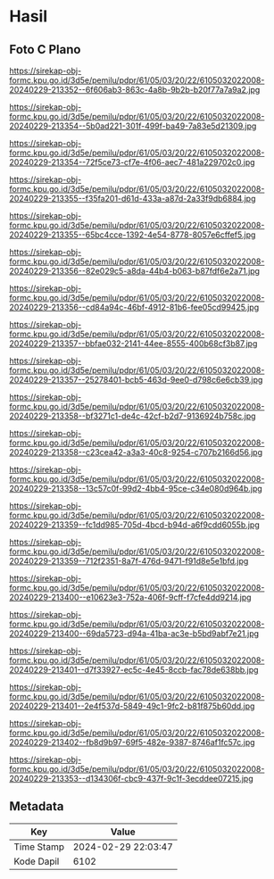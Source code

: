 # Hasil

## Foto C Plano

https://sirekap-obj-formc.kpu.go.id/3d5e/pemilu/pdpr/61/05/03/20/22/6105032022008-20240229-213352--6f606ab3-863c-4a8b-9b2b-b20f77a7a9a2.jpg

https://sirekap-obj-formc.kpu.go.id/3d5e/pemilu/pdpr/61/05/03/20/22/6105032022008-20240229-213354--5b0ad221-301f-499f-ba49-7a83e5d21309.jpg

https://sirekap-obj-formc.kpu.go.id/3d5e/pemilu/pdpr/61/05/03/20/22/6105032022008-20240229-213354--72f5ce73-cf7e-4f06-aec7-481a229702c0.jpg

https://sirekap-obj-formc.kpu.go.id/3d5e/pemilu/pdpr/61/05/03/20/22/6105032022008-20240229-213355--f35fa201-d61d-433a-a87d-2a33f9db6884.jpg

https://sirekap-obj-formc.kpu.go.id/3d5e/pemilu/pdpr/61/05/03/20/22/6105032022008-20240229-213355--65bc4cce-1392-4e54-8778-8057e6cffef5.jpg

https://sirekap-obj-formc.kpu.go.id/3d5e/pemilu/pdpr/61/05/03/20/22/6105032022008-20240229-213356--82e029c5-a8da-44b4-b063-b87fdf6e2a71.jpg

https://sirekap-obj-formc.kpu.go.id/3d5e/pemilu/pdpr/61/05/03/20/22/6105032022008-20240229-213356--cd84a94c-46bf-4912-81b6-fee05cd99425.jpg

https://sirekap-obj-formc.kpu.go.id/3d5e/pemilu/pdpr/61/05/03/20/22/6105032022008-20240229-213357--bbfae032-2141-44ee-8555-400b68cf3b87.jpg

https://sirekap-obj-formc.kpu.go.id/3d5e/pemilu/pdpr/61/05/03/20/22/6105032022008-20240229-213357--25278401-bcb5-463d-9ee0-d798c6e6cb39.jpg

https://sirekap-obj-formc.kpu.go.id/3d5e/pemilu/pdpr/61/05/03/20/22/6105032022008-20240229-213358--bf3271c1-de4c-42cf-b2d7-9136924b758c.jpg

https://sirekap-obj-formc.kpu.go.id/3d5e/pemilu/pdpr/61/05/03/20/22/6105032022008-20240229-213358--c23cea42-a3a3-40c8-9254-c707b2166d56.jpg

https://sirekap-obj-formc.kpu.go.id/3d5e/pemilu/pdpr/61/05/03/20/22/6105032022008-20240229-213358--13c57c0f-99d2-4bb4-95ce-c34e080d964b.jpg

https://sirekap-obj-formc.kpu.go.id/3d5e/pemilu/pdpr/61/05/03/20/22/6105032022008-20240229-213359--fc1dd985-705d-4bcd-b94d-a6f9cdd6055b.jpg

https://sirekap-obj-formc.kpu.go.id/3d5e/pemilu/pdpr/61/05/03/20/22/6105032022008-20240229-213359--712f2351-8a7f-476d-9471-f91d8e5e1bfd.jpg

https://sirekap-obj-formc.kpu.go.id/3d5e/pemilu/pdpr/61/05/03/20/22/6105032022008-20240229-213400--e10623e3-752a-406f-9cff-f7cfe4dd9214.jpg

https://sirekap-obj-formc.kpu.go.id/3d5e/pemilu/pdpr/61/05/03/20/22/6105032022008-20240229-213400--69da5723-d94a-41ba-ac3e-b5bd9abf7e21.jpg

https://sirekap-obj-formc.kpu.go.id/3d5e/pemilu/pdpr/61/05/03/20/22/6105032022008-20240229-213401--d7f33927-ec5c-4e45-8ccb-fac78de638bb.jpg

https://sirekap-obj-formc.kpu.go.id/3d5e/pemilu/pdpr/61/05/03/20/22/6105032022008-20240229-213401--2e4f537d-5849-49c1-9fc2-b81f875b60dd.jpg

https://sirekap-obj-formc.kpu.go.id/3d5e/pemilu/pdpr/61/05/03/20/22/6105032022008-20240229-213402--fb8d9b97-69f5-482e-9387-8746af1fc57c.jpg

https://sirekap-obj-formc.kpu.go.id/3d5e/pemilu/pdpr/61/05/03/20/22/6105032022008-20240229-213353--d134306f-cbc9-437f-9c1f-3ecddee07215.jpg


## Metadata

| Key        | Value               |
| ---------- | ------------------- |
| Time Stamp | 2024-02-29 22:03:47 |
| Kode Dapil | 6102                |



